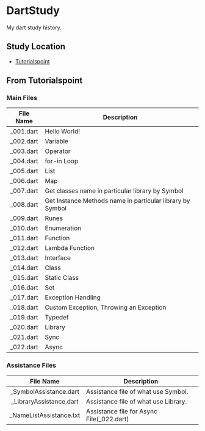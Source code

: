 # DartStudy

My dart study history.


## Study Location

* [Tutorialspoint](https://www.tutorialspoint.com/dart_programming/dart_programming_environment.htm)


## From Tutorialspoint

### Main Files

|File Name|Description|
|:---:|---|
|_001.dart|Hello World!|
|_002.dart|Variable|
|_003.dart|Operator|
|_004.dart|for-in Loop|
|_005.dart|List|
|_006.dart|Map|
|_007.dart|Get classes name in particular library by Symbol|
|_008.dart|Get Instance Methods name in particular library by Symbol|
|_009.dart|Runes|
|_010.dart|Enumeration|
|_011.dart|Function|
|_012.dart|Lambda Function|
|_013.dart|Interface|
|_014.dart|Class|
|_015.dart|Static Class|
|_016.dart|Set|
|_017.dart|Exception Handling|
|_018.dart|Custom Exception, Throwing an Exception|
|_019.dart|Typedef|
|_020.dart|Library|
|_021.dart|Sync|
|_022.dart|Async|

### Assistance Files

|File Name|Description|
|:---:|---|
|_SymbolAssistance.dart|Assistance file of what use Symbol.|
|_LibraryAssistance.dart|Assistance file of what use Library.|
|_NameListAssistance.txt|Assistance file for Async File(_022.dart)|